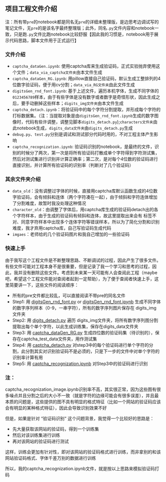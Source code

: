 ## 项目工程文件介绍

注：所有带`pre`的notebook都是同名无`pre`的详细未整理版，是边思考边调试写的笔记文件，无`pre`的是该名字最终整理版；此外，同名`.py`文件内容和notebook一致，只是跑`.py`文件比跑notebook比较舒服【因此我的习惯是，notebook用于展示代码思路，脚本文件用于正式运行】

### 文件介绍

+ `captcha_dataGen.ipynb`: 使用captcha库来生成验证码，正式实验抛弃使用这个文件；`data_via_captcha文件夹`由本文件生成
+ `captcha_dataGen_RG.ipynb`: 用pillow直接自己验证码，默认生成工整排列的4位数字验证码，便于用cv分割；`data_via_RG文件夹`由此文件生成
+ `digitsGen_rnd_font.ipynb`: 基于上述文件，遍历本机字体，生成不同字体的`0123456789`样本，由于有些字体是没有数字或者数字是奇怪形状，因此生成之后，要手动删掉这些样本；`digits_img文件夹`由本文件生成
+ `captcha_detach.ipynb`：将验证码中的每个字符分割提取，并形成每个字符的打标数据集。（注：当提取对象是由`digitsGen_rnd_font.ipynb`生成的数字图像时，代码有些许调整，调整见脚本`digits_detach.py`);`characters文件夹`由此notebook生成，`digits_data文件夹`由`digits_detach.py`生成
+ `debug.py`、`test.py`分别是调试和测试部分代码时用的，不对工程主体产生影响
+ `captcha_recognization.ipynb`: 验证码识别的notebook，是最终的文件，识别的时候分了两次，第一次是将所有验证码打散成单个字符得到字符测试集，然后对测试集进行识别并计算正确率；第二次，是对每个4位数的验证码进行直接识别，并计算所有验证码的识别率（判断对了几个验证码）



### 其余文件夹介绍

+ `data_old`：没有调整过字体的时候，直接用captcha库默认函数生成的4位数字验证码，会有倾斜和连体（两个字符凑在一起），由于倾斜和字符连体增加了分割难度，故暂时我没处理这种情况
+ `character_old`：由调整了字体后，用captcha库生成的验证码detach出的各个字符样本，由于生成的验证码有倾斜和连体，故这里提取出来会有 标签不对、同意字符样本中出现多个连体字符等错误样本，所以为了简化分割和识别难度，我才弃用captcha库，自己写验证码生成代码
+ `imgaes`：老师给的几个验证码图片和我自己增加的一些验证码

###  快速上手

由于我写这个工程文件是不断整理思路、不断调试的过程，因此产生了很多文件。有些文件可能对工程本身不是很重要，但是记录了我一个学习和思考的过程，因此，我并没有删除这些文件。考虑到未来某一天可能有人会查阅此工程（maybe吧，希望这个工程文件能对查阅者起到一定帮助），为了便于查阅者快速上手，这里简要讲一下，这些文件的阅读顺序：

+ 所有的pre文件都比较乱，可以直接阅读不带pre的同名文件
+ Step1: 用 [digitsGen_rnd_font.py](./digitsGen_rnd_font.py) or [digitsGen_rnd_font.ipynb](./digitsGen_rnd_font.ipynb) 生成不同字体的数字序列样本（0-9，一串字符），所有的数字序列图片保存在 digits_img 文件夹
+ Step2: 用 [digits_detach.py](./digits_detach.py) 遍历 digits_img文件夹，将所有数字序列图分割提取出每个单个字符，以此生成训练集，保存在digits_data文件夹
+ Step3: 用 [captcha_dataGen_RG.py](./captcha_dataGen_RG.py) 生成四位数的验证码集（待识别的），保存在captcha_test_data文件夹，用作测试集
+ Step4: 用 [captcha_detach.py](./captcha_detach.py) 对step3中的每个验证码进行单个字符的分割，此分割其实对识别验证码不是必须的，只是下一步的文件中对单个字符的识别率计算有用
+ Step5: 用 [captcha_recognization.ipynb](./captcha_recognization.ipynb) 对Step3中的验证码进行识别

### 注：

captcha_recognization_image.ipynb识别率不高，其实很正常，因为这些图有很多噪点并且分割之后的大小不一致（就是字符的边缘可能会有很多误差），并且最本质的问题是，这些提供的图不具有明显的格式特征（比如一个网站的验证码应该会有明显的某种格式特征），因此会导致识别效果不好

但是，如果是针对 “验证码识别“ 这个问题背景，我觉得一个比较好的思路是：

+ 先大量获取该网站的验证码，得到一个训练集
+ 然后对该训练集进行训练
+ 再对该网站的验证码进行测试

这样，训练会更加有针对性，即对该网站的验证码格式进行训练，而非拿别的和该网站验证码格式、字体千差万别的数据进行训练

所以，我的captcha_recognization.ipynb文件，就是按以上思路来模拟验证码打码